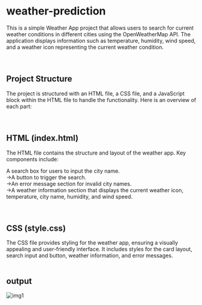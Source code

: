 # weather-prediction
This is a simple Weather App project that allows users to search for current weather conditions in different cities using the OpenWeatherMap API. The application displays information such as temperature, humidity, wind speed, and a weather icon representing the current weather condition.<br/>
<br/>
<br/>
## Project Structure<br/>
The project is structured with an HTML file, a CSS file, and a JavaScript block within the HTML file to handle the functionality. Here is an overview of each part:<br/>
<br/>
<br/>
## HTML (index.html)    <br/>
The HTML file contains the structure and layout of the weather app. Key components include:<br/>

A search box for users to input the city name.<br/>
->A button to trigger the search.<br/>
->An error message section for invalid city names.<br/>
->A weather information section that displays the current weather icon, temperature, city name, humidity, and wind speed.<br/>
<br/>
<br/>
## CSS (style.css) <br/>
The CSS file provides styling for the weather app, ensuring a visually appealing and user-friendly interface. It includes styles for the card layout, search input and button, weather information, and error messages.<br/>
<br/>
## output <br/> 
![img1](https://github.com/hemasrimarisetti/weather-prediction/assets/118597427/bb12e78e-9566-4ca0-aa92-bc59fcc7fd1c)


